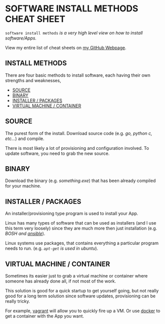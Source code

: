 # SOFTWARE INSTALL METHODS CHEAT SHEET

`software install methods` _is a very high level view on
how to install software/Apps._

View my entire list of cheat sheets on
[my GitHub Webpage](https://jeffdecola.github.io/my-cheat-sheets/).

## INSTALL METHODS

There are four basic methods to install software, each having
their own strengths and weaknesses,

* [SOURCE](https://github.com/JeffDeCola/my-cheat-sheets/tree/master/development/development-environments/software-install-methods-cheat-sheet#source)
* [BINARY](https://github.com/JeffDeCola/my-cheat-sheets/tree/master/development/development-environments/software-install-methods-cheat-sheet#binary)
* [INSTALLER / PACKAGES](https://github.com/JeffDeCola/my-cheat-sheets/tree/master/development/development-environments/software-install-methods-cheat-sheet#installer--packages)
* [VIRTUAL MACHINE / CONTAINER](https://github.com/JeffDeCola/my-cheat-sheets/tree/master/development/development-environments/software-install-methods-cheat-sheet#virtual-machines--containers)

## SOURCE

The purest form of the install. Download source code
(e.g. _go, python c, etc..._) and compile.

There is most likely a lot of provisioning and configuration involved.
To update software, you need to grab the new source.

## BINARY

Download the binary (e.g. _something.exe_) that has been already
compiled for your machine.

## INSTALLER / PACKAGES

An installer/provisioning type program is
used to install your App.

Linux has many types of software that can be used
as installers (and I use this term very loosely)
since they are much more then just installation (e.g. _BOSH and
[ansible](https://github.com/JeffDeCola/my-cheat-sheets/tree/master/operations-tools/configuration-management/ansible-cheat-sheet)_).

Linux systems use packages, that contains everything a particular
program needs to run. (e.g. _`apt-get` is used in ubuntu_).

## VIRTUAL MACHINE / CONTAINER

Sometimes its easier just to grab a virtual machine or container
where someone has already done all, if not most of the work.

This solution is good for a quick startup to get yourself going, but
not really good for a long term solution since software updates,
provisioning can be really tricky.

For example, [vagrant](https://github.com/JeffDeCola/my-cheat-sheets/tree/master/development/development-environments/vagrant-cheat-sheet)
will allow you to quickly fire up a VM.
Or use [docker](https://github.com/JeffDeCola/my-cheat-sheets/tree/master/operations-tools/orchestration/builds-deployment-containers/docker-cheat-sheet)
to get a container with the App you want.
